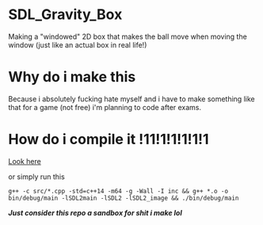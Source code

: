 # SDL_Gravity_Box
Making a "windowed" 2D box that makes the ball move when moving the window (just like an actual box in real life!)

# Why do i make this
Because i absolutely fucking hate myself and i have to make something like that for a game (not free) i'm planning to code after exams.

# How do i compile it !11!1!1!1!1!1

[Look here](https://lazyfoo.net/tutorials/SDL/01_hello_SDL/index.php)

or simply run this

``` g++ -c src/*.cpp -std=c++14 -m64 -g -Wall -I inc && g++ *.o -o bin/debug/main -lSDL2main -lSDL2 -lSDL2_image && ./bin/debug/main ```


_**Just consider this repo a sandbox for shit i make lol**_

